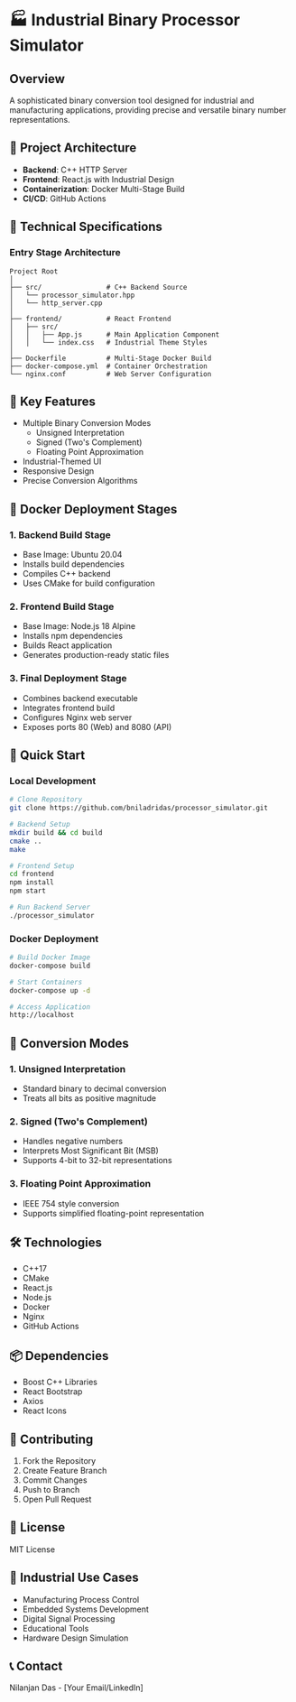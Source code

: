 # 🏭 Industrial Binary Processor Simulator

## Overview
A sophisticated binary conversion tool designed for industrial and manufacturing applications, providing precise and versatile binary number representations.

## 🚀 Project Architecture
- **Backend**: C++ HTTP Server
- **Frontend**: React.js with Industrial Design
- **Containerization**: Docker Multi-Stage Build
- **CI/CD**: GitHub Actions

## 🔧 Technical Specifications

### Entry Stage Architecture
```
Project Root
│
├── src/                # C++ Backend Source
│   └── processor_simulator.hpp
│   └── http_server.cpp
│
├── frontend/           # React Frontend
│   ├── src/
│   │   ├── App.js      # Main Application Component
│   │   └── index.css   # Industrial Theme Styles
│
├── Dockerfile          # Multi-Stage Docker Build
├── docker-compose.yml  # Container Orchestration
└── nginx.conf          # Web Server Configuration
```

## 🌟 Key Features
- Multiple Binary Conversion Modes
  - Unsigned Interpretation
  - Signed (Two's Complement)
  - Floating Point Approximation
- Industrial-Themed UI
- Responsive Design
- Precise Conversion Algorithms

## 🐳 Docker Deployment Stages

### 1. Backend Build Stage
- Base Image: Ubuntu 20.04
- Installs build dependencies
- Compiles C++ backend
- Uses CMake for build configuration

### 2. Frontend Build Stage
- Base Image: Node.js 18 Alpine
- Installs npm dependencies
- Builds React application
- Generates production-ready static files

### 3. Final Deployment Stage
- Combines backend executable
- Integrates frontend build
- Configures Nginx web server
- Exposes ports 80 (Web) and 8080 (API)

## 🚀 Quick Start

### Local Development
```bash
# Clone Repository
git clone https://github.com/bniladridas/processor_simulator.git

# Backend Setup
mkdir build && cd build
cmake ..
make

# Frontend Setup
cd frontend
npm install
npm start

# Run Backend Server
./processor_simulator
```

### Docker Deployment
```bash
# Build Docker Image
docker-compose build

# Start Containers
docker-compose up -d

# Access Application
http://localhost
```

## 🔬 Conversion Modes

### 1. Unsigned Interpretation
- Standard binary to decimal conversion
- Treats all bits as positive magnitude

### 2. Signed (Two's Complement)
- Handles negative numbers
- Interprets Most Significant Bit (MSB)
- Supports 4-bit to 32-bit representations

### 3. Floating Point Approximation
- IEEE 754 style conversion
- Supports simplified floating-point representation

## 🛠 Technologies
- C++17
- CMake
- React.js
- Node.js
- Docker
- Nginx
- GitHub Actions

## 📦 Dependencies
- Boost C++ Libraries
- React Bootstrap
- Axios
- React Icons

## 🤝 Contributing
1. Fork the Repository
2. Create Feature Branch
3. Commit Changes
4. Push to Branch
5. Open Pull Request

## 📄 License
MIT License

## 🏢 Industrial Use Cases
- Manufacturing Process Control
- Embedded Systems Development
- Digital Signal Processing
- Educational Tools
- Hardware Design Simulation

## 📞 Contact
Nilanjan Das - [Your Email/LinkedIn]

